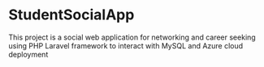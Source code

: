# StudentSocialApp
This project is a social web application for networking and career seeking using PHP Laravel framework to interact with MySQL and Azure cloud deployment
